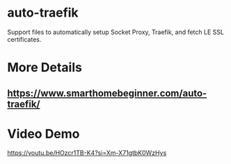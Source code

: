 # auto-traefik
Support files to automatically setup Socket Proxy, Traefik, and fetch LE SSL certificates.

# More Details
## https://www.smarthomebeginner.com/auto-traefik/

# Video Demo
https://youtu.be/HOzcr1TB-K4?si=Xm-X71gtbK0WzHys
